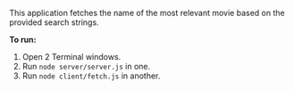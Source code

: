 This application fetches the name of the most relevant movie based on the provided search strings.

**To run:**
1. Open 2 Terminal windows.
2. Run `node server/server.js` in one.
3. Run `node client/fetch.js` in another.
